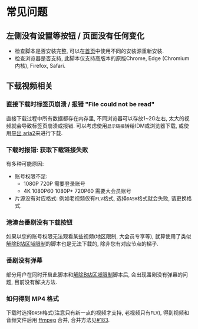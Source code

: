 # 常见问题

## 左侧没有设置等按钮 / 页面没有任何变化

- 检查脚本是否安装完整, 可以在[首页](https://github.com/the1812/Bilibili-Evolved#安装)中使用不同的安装源重新安装.
- 检查浏览器是否支持, 此脚本仅支持高版本的原版Chrome, Edge (Chromium 内核), Firefox, Safari.

## 下载视频相关

### 直接下载时标签页崩溃 / 报错 "File could not be read"

直接下载过程中所有数据都存在内存里, 不同浏览器可以存放1~2G左右, 太大的视频就会导致标签页崩溃或报错. 可以考虑使用`显示链接`转给IDM或浏览器下载, 或使用[导出 aria2](aria2-notice.md)来进行下载.

### 下载时报错: 获取下载链接失败

有多种可能原因:
- 账号权限不足:
  - 1080P 720P 需要登录账号
  - 4K 1080P60 1080P+ 720P60 需要大会员账号
- 片源没有对应格式: 例如老视频仅有`FLV`格式, 选择`DASH`格式就会失败, 请更换格式.

### 港澳台番剧没有下载按钮

如果以您的账号权限无法观看某些视频(地区限制, 大会员专享等), 就算使用了类似[解除B站区域限制](https://greasyfork.org/zh-CN/scripts/25718-%E8%A7%A3%E9%99%A4b%E7%AB%99%E5%8C%BA%E5%9F%9F%E9%99%90%E5%88%B6)的脚本也是无法下载的, 除非您有对应节点的梯子.

### 番剧没有弹幕

部分用户在同时开启此脚本和[解除B站区域限制](https://greasyfork.org/zh-CN/scripts/25718-%E8%A7%A3%E9%99%A4b%E7%AB%99%E5%8C%BA%E5%9F%9F%E9%99%90%E5%88%B6)脚本后, 会出现番剧没有弹幕的问题, 目前没有解决方法.

### 如何得到 MP4 格式

下载时选择`DASH`格式(注意只有新一点的视频才支持, 老视频只有`FLV`), 得到视频和音频文件后用 [ffmpeg](https://ffmpeg.org/) 合并, 合并方法见[#183](https://github.com/the1812/Bilibili-Evolved/issues/183).
